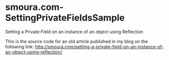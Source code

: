 # smoura.com-SettingPrivateFieldsSample
Setting a Private Field on an instance of an object using Reflection

This is the source code for an old article published in my blog on the following link: http://smoura.com/setting-a-private-field-on-an-instance-of-an-object-using-reflection/
